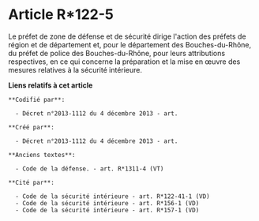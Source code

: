 # Article R*122-5

Le préfet de zone de défense et de sécurité dirige l'action des préfets de région et de département et, pour le département
des Bouches-du-Rhône, du préfet de police des Bouches-du-Rhône, pour leurs attributions respectives, en ce qui concerne la
préparation et la mise en œuvre des mesures relatives à la sécurité intérieure.

**Liens relatifs à cet article**

	**Codifié par**:

	  - Décret n°2013-1112 du 4 décembre 2013 - art.

	**Créé par**:

	  - Décret n°2013-1112 du 4 décembre 2013 - art.

	**Anciens textes**:

	  - Code de la défense. - art. R*1311-4 (VT)

	**Cité par**:

	  - Code de la sécurité intérieure - art. R*122-41-1 (VD)
	  - Code de la sécurité intérieure - art. R*156-1 (VD)
	  - Code de la sécurité intérieure - art. R*157-1 (VD)
